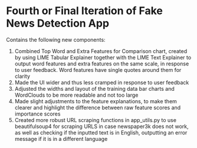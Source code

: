 # Fourth or Final Iteration of Fake News Detection App

Contains the following new components:

1. Combined Top Word and Extra Features for Comparison chart, created by using LIME Tabular Explainer together with the LIME Text Explainer to output word features and extra features on the same scale, in response to user feedback. Word features have single quotes around them for clarity
2. Made the UI wider and thus less cramped in response to user feedback
3. Adjusted the widths and layout of the training data bar charts and WordClouds to be more readable and not too large
4. Made slight adjustments to the feature explanations, to make them clearer and highlight the difference between raw feature scores and importance scores
5. Created more robust URL scraping functions in app_utils.py to use beautifulsoup4 for scraping URLS in case newspaper3k does not work, as well as checking if the inputted text is in English, outputting an error message if it is in a different language


